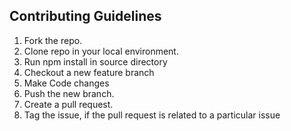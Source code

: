 ## Contributing Guidelines

1. Fork the repo.
2. Clone repo in your local environment.
3. Run npm install in source directory
4. Checkout a new feature branch
5. Make Code changes
6. Push the new branch.
7. Create a pull request.
8. Tag the issue, if the pull request is related to a particular issue